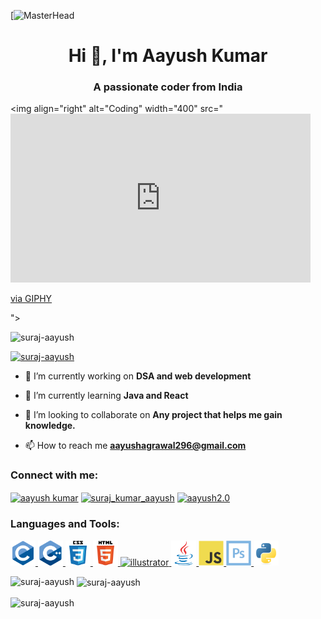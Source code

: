 [![MasterHead](https://1.bp.blogspot.com/-7A4WynwLsMw/XbBpCXG8fHI/AAAAAAAAMt4/uOa1bpLskYgrwGbllhSu2SDj_Mig8SXJQCLcBGAsYHQ/s1600/2000_600px.gif)

<h1 align="center">Hi 👋, I'm Aayush Kumar</h1>
<h3 align="center">A passionate coder from India</h3>

<img align="right" alt="Coding" width="400" src="<iframe src="https://giphy.com/embed/RbDKaczqWovIugyJmW" width="480" height="270" frameBorder="0" class="giphy-embed" allowFullScreen></iframe><p><a href="https://giphy.com/gifs/looneytunesworldofmayhem-world-of-mayhem-looney-tunes-ltwom-RbDKaczqWovIugyJmW">via GIPHY</a></p>">

<p align="left"> <img src="https://komarev.com/ghpvc/?username=suraj-aayush&label=Profile%20views&color=0e75b6&style=flat" alt="suraj-aayush" /> </p>

<p align="left"> <a href="https://github.com/ryo-ma/github-profile-trophy"><img src="https://github-profile-trophy.vercel.app/?username=suraj-aayush" alt="suraj-aayush" /></a> </p>

- 🔭 I’m currently working on **DSA and web development**

- 🌱 I’m currently learning **Java and React**

- 👯 I’m looking to collaborate on **Any project that helps me gain knowledge.**

- 📫 How to reach me **aayushagrawal296@gmail.com**

<h3 align="left">Connect with me:</h3>
<p align="left">
<a href="https://fb.com/aayush kumar" target="blank"><img align="center" src="https://raw.githubusercontent.com/rahuldkjain/github-profile-readme-generator/master/src/images/icons/Social/facebook.svg" alt="aayush kumar" height="30" width="40" /></a>
<a href="https://instagram.com/suraj_kumar_aayush" target="blank"><img align="center" src="https://raw.githubusercontent.com/rahuldkjain/github-profile-readme-generator/master/src/images/icons/Social/instagram.svg" alt="suraj_kumar_aayush" height="30" width="40" /></a>
<a href="https://www.youtube.com/c/aayush2.0" target="blank"><img align="center" src="https://raw.githubusercontent.com/rahuldkjain/github-profile-readme-generator/master/src/images/icons/Social/youtube.svg" alt="aayush2.0" height="30" width="40" /></a>
</p>

<h3 align="left">Languages and Tools:</h3>
<p align="left"> <a href="https://www.cprogramming.com/" target="_blank" rel="noreferrer"> <img src="https://raw.githubusercontent.com/devicons/devicon/master/icons/c/c-original.svg" alt="c" width="40" height="40"/> </a> <a href="https://www.w3schools.com/cpp/" target="_blank" rel="noreferrer"> <img src="https://raw.githubusercontent.com/devicons/devicon/master/icons/cplusplus/cplusplus-original.svg" alt="cplusplus" width="40" height="40"/> </a> <a href="https://www.w3schools.com/css/" target="_blank" rel="noreferrer"> <img src="https://raw.githubusercontent.com/devicons/devicon/master/icons/css3/css3-original-wordmark.svg" alt="css3" width="40" height="40"/> </a> <a href="https://www.w3.org/html/" target="_blank" rel="noreferrer"> <img src="https://raw.githubusercontent.com/devicons/devicon/master/icons/html5/html5-original-wordmark.svg" alt="html5" width="40" height="40"/> </a> <a href="https://www.adobe.com/in/products/illustrator.html" target="_blank" rel="noreferrer"> <img src="https://www.vectorlogo.zone/logos/adobe_illustrator/adobe_illustrator-icon.svg" alt="illustrator" width="40" height="40"/> </a> <a href="https://www.java.com" target="_blank" rel="noreferrer"> <img src="https://raw.githubusercontent.com/devicons/devicon/master/icons/java/java-original.svg" alt="java" width="40" height="40"/> </a> <a href="https://developer.mozilla.org/en-US/docs/Web/JavaScript" target="_blank" rel="noreferrer"> <img src="https://raw.githubusercontent.com/devicons/devicon/master/icons/javascript/javascript-original.svg" alt="javascript" width="40" height="40"/> </a> <a href="https://www.photoshop.com/en" target="_blank" rel="noreferrer"> <img src="https://raw.githubusercontent.com/devicons/devicon/master/icons/photoshop/photoshop-line.svg" alt="photoshop" width="40" height="40"/> </a> <a href="https://www.python.org" target="_blank" rel="noreferrer"> <img src="https://raw.githubusercontent.com/devicons/devicon/master/icons/python/python-original.svg" alt="python" width="40" height="40"/> </a> </p>

<p><img align="left" src="https://github-readme-stats.vercel.app/api/top-langs?username=suraj-aayush&show_icons=true&locale=en&layout=compact" alt="suraj-aayush" /></p>

<p>&nbsp;<img align="center" src="https://github-readme-stats.vercel.app/api?username=suraj-aayush&show_icons=true&locale=en" alt="suraj-aayush" /></p>

<p><img align="center" src="https://github-readme-streak-stats.herokuapp.com/?user=suraj-aayush&" alt="suraj-aayush" /></p>
